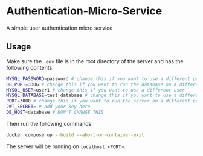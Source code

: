 # Authentication-Micro-Service
A simple user authentication micro service

## Usage

Make sure the `.env` file is in the root directory of the server and has the following contents:

```bash
MYSQL_PASSWORD=password # change this if you want to use a different password
DB_PORT=3306 # change this if you want to run the database on a different port
MYSQL_USER=user1 # change this if you want to use a different user
MYSQL_DATABASE=test_database # change this if you want to use a different database name
PORT=3000 # change this if you want to run the server on a different port
JWT_SECRET= # add your key here
DB_HOST=database # DON'T CHANGE THIS
```

Then run the following commands:

```bash
docker compose up --build --abort-on-container-exit
```

The server will be running on `localhost:<PORT>`.